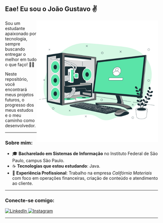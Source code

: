 ## Eae! Eu sou o João Gustavo ✌️

<img src="image.png" alt="ilustração de um computador" width="400px" align="right">

Sou um estudante apaixonado por tecnologia, sempre buscando entregar o melhor em tudo o que faço! 🎯💪

Neste repositório, você encontrará meus projetos futuros, o progresso dos meus estudos e o meu caminho como desenvolvedor.

---

### Sobre mim:

- 🎓 **Bacharelado em Sistemas de Informação** no Instituto Federal de São Paulo, campus São Paulo.
- ☕ **Tecnologias que estou estudando**: Java.
- 💼 **Experiência Profissional**: Trabalho na empresa *Califórnia Materiais* com foco em operações financeiras, criação de conteúdo e atendimento ao cliente.

---

### Conecte-se comigo:

<p align="left">
  <a href="https://www.linkedin.com/in/joão-gustavo-dos-santos/" title="LinkedIn">
    <img src="https://img.shields.io/badge/-Linkedin-0e76a8?style=flat-square&logo=Linkedin&logoColor=white" alt="LinkedIn" />
  </a>
  <a href="https://www.instagram.com/_joaogus_/" title="Instagram">
    <img src="https://img.shields.io/badge/-Instagram-DF0174?style=flat-square&labelColor=DF0174&logo=instagram&logoColor=white" alt="Instagram" />
  </a>
</p>

---
